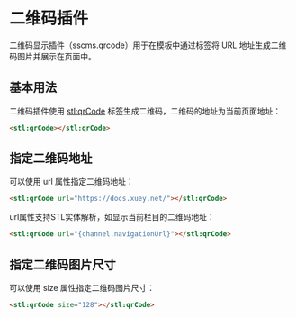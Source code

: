 # 二维码插件

二维码显示插件（sscms.qrcode）用于在模板中通过标签将 URL 地址生成二维码图片并展示在页面中。

## 基本用法

二维码插件使用 <stl:qrCode> 标签生成二维码，二维码的地址为当前页面地址：

```html
<stl:qrCode></stl:qrCode>
```

## 指定二维码地址

可以使用 url 属性指定二维码地址：
```html
<stl:qrCode url="https://docs.xuey.net/"></stl:qrCode>
```

url属性支持STL实体解析，如显示当前栏目的二维码地址：

```html
<stl:qrCode url="{channel.navigationUrl}"></stl:qrCode>
```
 ## 指定二维码图片尺寸

可以使用 size 属性指定二维码图片尺寸：
```html
<stl:qrCode size="128"></stl:qrCode>
```